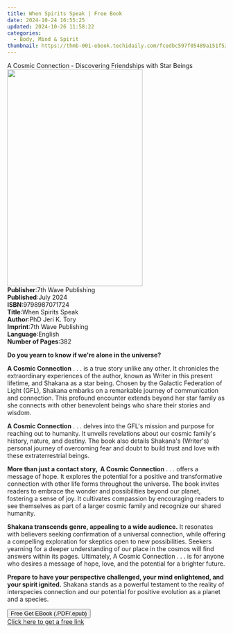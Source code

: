 ```yaml
---
title: When Spirits Speak | Free Book
date: 2024-10-24 16:55:25
updated: 2024-10-26 11:58:22
categories:
  - Body, Mind & Spirit
thumbnail: https://thmb-001-ebook.techidaily.com/fcedbc597f05489a151f52dcc74b92a560508abd44e110d87c02c73b661934b3.jpg
---
```

<main id="book-container">
  <div class="flex flex-col">
    <div class="book-brief flex-1 py-6 px-4 sm:p-6 md:py-10 md:px-8">
      <!-- brief-->
      <div class="book-brief-main">
        A Cosmic Connection - Discovering Friendships with Star Beings
      </div>
    </div>
    <div
      class="book-meta-info flex-1 grid gap-4 col-start-1 col-end-3 row-start-1 sm:mb-6 sm:grid-cols-4 lg:gap-6 lg:col-start-2 lg:row-end-6 lg:row-span-6 lg:mb-0"
    >
      <div
        class="book-meta-info-left place-content-center mt-4 p-4 text-sm leading-6 col-start-2 col-span-2 dark:text-slate-400"
      >
        <img
          class="w-full h-500 object-cover rounded-lg sm:h-255 sm:col-span-2 lg:col-span-full"
          src="https://img-001-ebook.techidaily.com/caf656a9f3d82bfd050695e3a87e24f7e3c315dab21efc7cb1d431b65bc2c461.jpg"
          alt=""
          width="312"
          height="500"
        />
      </div>
      <div
        class="book-meta-info-right mt-2 col-start-1 row-start-2 col-span-3 self-center"
      >
        <!-- meta data  -->
        <div class="flex flex-col px-4 md:px-8">
          <div class="flex-1">
            <strong>Publisher</strong>:<span class="px-2"
              >7th Wave Publishing</span
            >
          </div>
          <div class="flex-1">
            <strong>Published</strong>:<span class="px-2">July 2024</span>
          </div>
          <div class="flex-1">
            <strong>ISBN</strong>:<span class="px-2">9798987071724</span>
          </div>
          <div class="flex-1">
            <strong>Title</strong>:<span class="px-2">When Spirits Speak</span>
          </div>
          <div class="flex-1">
            <strong>Author</strong>:<span class="px-2">PhD Jeri K. Tory</span>
          </div>
          <div class="flex-1">
            <strong>Imprint</strong>:<span class="px-2"
              >7th Wave Publishing</span
            >
          </div>
          <div class="flex-1">
            <strong>Language</strong>:<span class="px-2">English</span>
          </div>
          <div class="flex-1">
            <strong>Number of Pages</strong>:<span class="px-2">382</span>
          </div>
        </div>
      </div>
    </div>
    <div class="book-description flex-1 py-6 px-4 sm:p-6 md:py-10 md:px-8">
      <div class="book-description-main">
        <div accordion-content="" id="description">
          <p>
            <strong
              style="
                color: rgb(31, 31, 31);
                background-color: rgb(255, 255, 255);
              "
            >
              Do you yearn to know if we're alone in the universe?</strong
            >
          </p>
          <p>
            <strong
              style="
                background-color: rgb(255, 255, 255);
                color: rgb(31, 31, 31);
              "
              >A Cosmic Connection</strong
            ><span
              style="
                background-color: rgb(255, 255, 255);
                color: rgb(31, 31, 31);
              "
            >
              . . . is a true story unlike any other. It chronicles the
              extraordinary experiences of the author, known as Writer in this
              present lifetime, and Shakana as a star being. Chosen by the
              Galactic Federation of Light (GFL), Shakana embarks on a
              remarkable journey of communication and connection. This profound
              encounter extends beyond her star family as she connects with
              other benevolent beings who share their stories and wisdom.</span
            >
          </p>
          <p>
            <strong
              style="
                background-color: rgb(255, 255, 255);
                color: rgb(31, 31, 31);
              "
              >A Cosmic Connection</strong
            ><span
              style="
                background-color: rgb(255, 255, 255);
                color: rgb(31, 31, 31);
              "
            >
              . . .&nbsp;delves into the GFL's mission and purpose for reaching
              out to humanity. It unveils revelations about our cosmic family's
              history, nature, and destiny. The book also details Shakana's
              (Writer's) personal journey of overcoming fear and doubt to build
              trust and love with these extraterrestrial beings.</span
            >
          </p>
          <p>
            <strong
              style="
                background-color: rgb(255, 255, 255);
                color: rgb(31, 31, 31);
              "
              >More than just a contact story, &nbsp;A Cosmic Connection</strong
            ><span
              style="
                background-color: rgb(255, 255, 255);
                color: rgb(31, 31, 31);
              "
            >
              . . . offers a message of hope. It explores the potential for a
              positive and transformative connection with other life forms
              throughout the universe. The book invites readers to embrace the
              wonder and possibilities beyond our planet, fostering a sense of
              joy. It cultivates compassion by encouraging readers to see
              themselves as part of a larger cosmic family and recognize our
              shared humanity.</span
            >
          </p>
          <p>
            <strong
              style="
                background-color: rgb(255, 255, 255);
                color: rgb(31, 31, 31);
              "
              >Shakana transcends genre, appealing to a wide audience.</strong
            ><span
              style="
                background-color: rgb(255, 255, 255);
                color: rgb(31, 31, 31);
              "
            >
              It resonates with believers seeking confirmation of a universal
              connection, while offering a compelling exploration for skeptics
              open to new possibilities. Seekers yearning for a deeper
              understanding of our place in the cosmos will find answers within
              its pages. Ultimately, </span
            >A Cosmic Connection<span
              style="
                background-color: rgb(255, 255, 255);
                color: rgb(31, 31, 31);
              "
            >
              . . . is for anyone who desires a message of hope, love, and the
              potential for a brighter future.</span
            >
          </p>
          <p>
            <strong
              style="
                background-color: rgb(255, 255, 255);
                color: rgb(31, 31, 31);
              "
              >Prepare to have your perspective challenged, your mind
              enlightened, and your spirit ignited.</strong
            ><span
              style="
                background-color: rgb(255, 255, 255);
                color: rgb(31, 31, 31);
              "
            >
              Shakana stands as a powerful testament to the reality of
              interspecies connection and our potential for positive evolution
              as a planet and a species.</span
            >
          </p>
        </div>
        <div class="accordion-fader"></div>
      </div>
    </div>
    <div class="book-excerpts flex-1 py-6 px-4 sm:p-6 md:py-10 md:px-8"></div>
    <div
      class="book-about-author flex-1 py-6 px-4 sm:p-6 md:py-10 md:px-8"
    ></div>
    <div class="book-free-get flex-1 py-6 px-4 sm:p-6 md:py-10 md:px-8">
      <button
        id="btn-free-get"
        class="bg-blue-500 hover:bg-blue-700 text-white font-bold py-2 px-4 rounded"
      >
        Free Get EBook (.PDF/.epub)
      </button>
      <div id="countdown-display" class="px-2 text-lg mt-2"></div>
      <a
        id="free-link"
        class="hidden bg-blue-500 hover:bg-blue-700 text-white font-bold py-2 px-4 rounded"
        href="https://www.ebooks.com/en-us/book/211400515/when-spirits-speak/phd-jeri-k-tory/"
        target="_blank"
        >Click here to get a free link</a
      >
    </div>
    <script>
      let countdownTime = 0;
      let countdownInterval = null;
      document
        .getElementById('btn-free-get')
        .addEventListener('click', startCountdown);
      function startCountdown() {
        countdownTime = new Date().getTime() + 60000 * 3;
        countdownInterval = setInterval(updateCountdown, 1000);
        document.getElementById('btn-free-get').disabled = true;
        document
          .getElementById('btn-free-get')
          .classList.add('bg-gray-500', 'cursor-not-allowed');
      }
      function updateCountdown() {
        let currentTime = new Date().getTime();
        let timeLeft = countdownTime - currentTime;
        let secondsLeft = Math.floor(timeLeft / 1000);
        document.getElementById('countdown-display').innerHTML =
          `Remaining time: ${secondsLeft} seconds.`;
        if (secondsLeft <= 0) {
          clearInterval(countdownInterval);
          document.getElementById('btn-free-get').classList.add('hidden');
          document.getElementById('free-link').classList.remove('hidden');
          document.getElementById('countdown-display').innerHTML = '';
        }
      }
    </script>
  </div>
</main>
